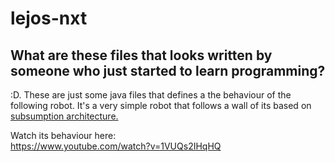 # lejos-nxt

<h2>What are these files that looks written by someone who just started to learn programming?</h2>
:D. These are just some java files that defines a the behaviour of the following robot. It's a very simple robot that follows a wall of its based on <a href="https://en.wikipedia.org/wiki/Subsumption_architecture">subsumption architecture. </a>

Watch its behaviour here: <br>
https://www.youtube.com/watch?v=1VUQs2IHqHQ
<br>

